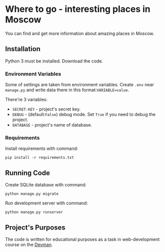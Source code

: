 # Where to go - interesting places in Moscow

You can find and get more information about amazing places in Moscow.

## Installation

Python 3 must be installed. Download the code.

### Environment Variables 

Some of settings are taken from environment variables. Create `.env` near `manage.py` and write data there in this format:`VARIABLE=value`.

There're 3 variables:
- `SECRET-KEY` - project's secret key.
- `DEBUG` - (default:`False`) debug mode. Set `True` if you need to debug the project.
- `DATABASE` - project's name of database.

### Requirements

Install requirements with command:
```
pip install -r requirements.txt
```

## Running Code

Create SQLite database with command:
```
python manage.py migrate
```

Run development server with command:
```
python manage.py runserver
```

## Project's Purposes

The code is written for educational purposes as a task in web-development course on the [Devman](https://dvmn.org/).
